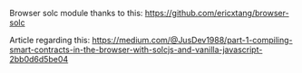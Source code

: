 Browser solc module thanks to this:
https://github.com/ericxtang/browser-solc

Article regarding this:
https://medium.com/@JusDev1988/part-1-compiling-smart-contracts-in-the-browser-with-solcjs-and-vanilla-javascript-2bb0d6d5be04